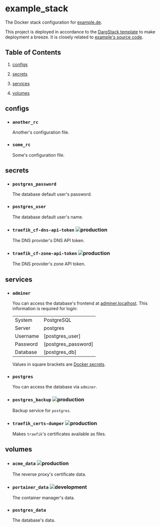 # example_stack


The Docker stack configuration for [example.de](https://example.de/).

This project is deployed in accordance to the [DargStack template](https://github.com/dargstack/dargstack_template/) to make deployment a breeze. It is closely related to [example's source code](https://github.com/dargmuesli/example/).

## Table of Contents


 1. [configs](#configs)
    
 2. [secrets](#secrets)
    
 3. [services](#services)
    
 4. [volumes](#volumes)
    

## configs


 - ### `another_rc`
    
    Another's configuration file.
    
 - ### `some_rc`
    
    Some's configuration file.
    

## secrets


 - ### `postgres_password`
    
    The database default user's password.
    
 - ### `postgres_user`
    
    The database default user's name.
    
 - ### `traefik_cf-dns-api-token` ![production](https://img.shields.io/badge/-production-informational.svg?style=flat-square)
    
    The DNS provider's DNS API token.
    
 - ### `traefik_cf-zone-api-token` ![production](https://img.shields.io/badge/-production-informational.svg?style=flat-square)
    
    The DNS provider's zone API token.
    

## services


 - ### `adminer`
    
    You can access the database's frontend at [adminer.localhost](https://adminer.localhost/).
    This information is required for login:
    
    |          |                     |
    | -------- | ------------------- |
    | System   | PostgreSQL          |
    | Server   | postgres            |
    | Username | [postgres_user]     |
    | Password | [postgres_password] |
    | Database | [postgres_db]       |
    
    Values in square brackets are [Docker secrets](https://docs.docker.com/engine/swarm/secrets/).
    
 - ### `postgres`
    
    You can access the database via `adminer`.
    
 - ### `postgres_backup` ![production](https://img.shields.io/badge/-production-informational.svg?style=flat-square)
    
    Backup service for `postgres`.
    
 - ### `traefik_certs-dumper` ![production](https://img.shields.io/badge/-production-informational.svg?style=flat-square)
    
    Makes `traefik`'s certificates available as files.
    

## volumes


 - ### `acme_data` ![production](https://img.shields.io/badge/-production-informational.svg?style=flat-square)
    
    The reverse proxy's certificate data.
    
 - ### `portainer_data` ![development](https://img.shields.io/badge/-development-informational.svg?style=flat-square)
    
    The container manager's data.
    
 - ### `postgres_data`
    
    The database's data.
    

